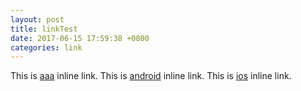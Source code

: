 ```yaml
---
layout: post
title: linkTest
date: 2017-06-15 17:59:38 +0800
categories: link
---
```

This is [aaa](hanju://seriesLink/aaa?series=_K1yzNbfQe134aKfD03fy" "Title") inline link.
This is [android](hanju://seriesLink?series=_K1yzNbfQe134aKfD03fy" "Title") inline link.
This is [ios](hanju://" "Title") inline link.